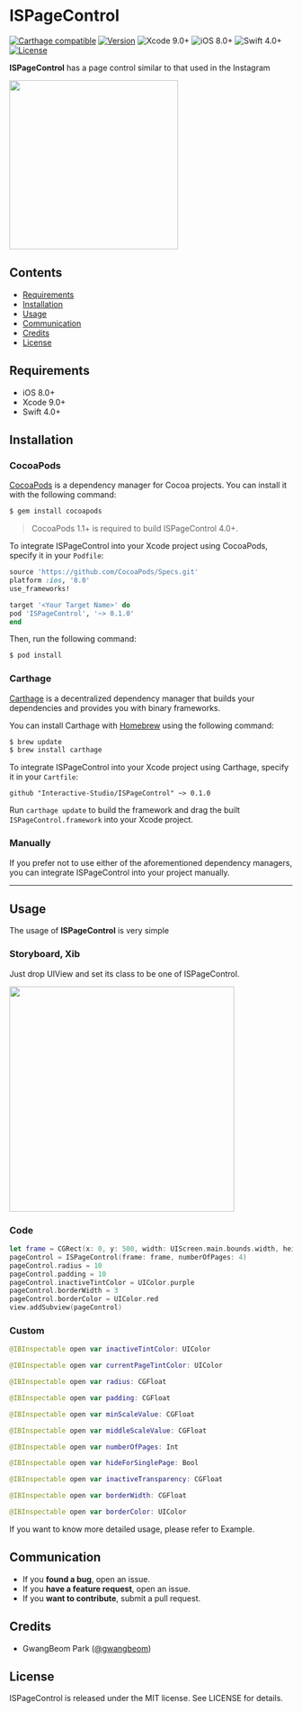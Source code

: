 # ISPageControl

[![Carthage compatible](https://img.shields.io/badge/Carthage-Compatible-brightgreen.svg?style=flat)](https://github.com/Carthage/Carthage)
[![Version](https://img.shields.io/cocoapods/v/Hero.svg?style=flat)](http://cocoapods.org/pods/Hero)
![Xcode 9.0+](https://img.shields.io/badge/Xcode-9.0%2B-blue.svg)
![iOS 8.0+](https://img.shields.io/badge/iOS-8.0%2B-blue.svg)
![Swift 4.0+](https://img.shields.io/badge/Swift-4.0%2B-orange.svg)
[![License](https://img.shields.io/cocoapods/l/Hero.svg?style=flat)](https://github.com/lkzhao/Hero/blob/master/LICENSE?raw=true)

**ISPageControl** has a page control similar to that used in the Instagram

<img src="Resource/example.gif" width="300">

## Contents

- [Requirements](#requirements)
- [Installation](#installation)
- [Usage](#usage)
- [Communication](#communication)
- [Credits](#credits)
- [License](#license)

## Requirements

- iOS 8.0+
- Xcode 9.0+
- Swift 4.0+

## Installation

### CocoaPods

[CocoaPods](http://cocoapods.org) is a dependency manager for Cocoa projects. You can install it with the following command:

```bash
$ gem install cocoapods
```

> CocoaPods 1.1+ is required to build ISPageControl 4.0+.

To integrate ISPageControl into your Xcode project using CocoaPods, specify it in your `Podfile`:

```ruby
source 'https://github.com/CocoaPods/Specs.git'
platform :ios, '8.0'
use_frameworks!

target '<Your Target Name>' do
pod 'ISPageControl', '~> 0.1.0'
end
```

Then, run the following command:

```bash
$ pod install
```

### Carthage

[Carthage](https://github.com/Carthage/Carthage) is a decentralized dependency manager that builds your dependencies and provides you with binary frameworks.

You can install Carthage with [Homebrew](http://brew.sh/) using the following command:

```bash
$ brew update
$ brew install carthage
```

To integrate ISPageControl into your Xcode project using Carthage, specify it in your `Cartfile`:

```ogdl
github "Interactive-Studio/ISPageControl" ~> 0.1.0
```

Run `carthage update` to build the framework and drag the built `ISPageControl.framework` into your Xcode project.

### Manually

If you prefer not to use either of the aforementioned dependency managers, you can integrate ISPageControl into your project manually.

---

## Usage

The usage of **ISPageControl** is very simple

### Storyboard, Xib

Just drop UIView and set its class to be one of ISPageControl.

<img src="Resource/storyboard.png" width="400">

### Code

```swift
let frame = CGRect(x: 0, y: 500, width: UIScreen.main.bounds.width, height: 100)
pageControl = ISPageControl(frame: frame, numberOfPages: 4)
pageControl.radius = 10
pageControl.padding = 10
pageControl.inactiveTintColor = UIColor.purple
pageControl.borderWidth = 3
pageControl.borderColor = UIColor.red
view.addSubview(pageControl)
```

### Custom

```swift
@IBInspectable open var inactiveTintColor: UIColor

@IBInspectable open var currentPageTintColor: UIColor

@IBInspectable open var radius: CGFloat

@IBInspectable open var padding: CGFloat

@IBInspectable open var minScaleValue: CGFloat

@IBInspectable open var middleScaleValue: CGFloat

@IBInspectable open var numberOfPages: Int

@IBInspectable open var hideForSinglePage: Bool

@IBInspectable open var inactiveTransparency: CGFloat

@IBInspectable open var borderWidth: CGFloat

@IBInspectable open var borderColor: UIColor
```

If you want to know more detailed usage, please refer to Example.

## Communication

- If you **found a bug**, open an issue.
- If you **have a feature request**, open an issue.
- If you **want to contribute**, submit a pull request.

## Credits

- GwangBeom Park ([@gwangbeom](https://github.com/ParkGwangBeom))

## License

ISPageControl is released under the MIT license. See LICENSE for details.

